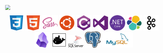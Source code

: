![](https://komarev.com/ghpvc/?username=MustafaSamedYeyin&color=blueviolet)
<div align="center">
  <img src="https://raw.githubusercontent.com/MustafaSamedYeyin/MustafaSamedYeyin/a1f83044e260e725fbc7972552b970de384e006f/css3-original.svg" width="50" title="css3">
  <img src="https://raw.githubusercontent.com/MustafaSamedYeyin/MustafaSamedYeyin/a1f83044e260e725fbc7972552b970de384e006f/html5-original.svg" width="50" title="html5">
  <img src="https://raw.githubusercontent.com/MustafaSamedYeyin/MustafaSamedYeyin/a1f83044e260e725fbc7972552b970de384e006f/sass-original.svg" width="50" title="sass">
  <img src="https://raw.githubusercontent.com/MustafaSamedYeyin/MustafaSamedYeyin/a1f83044e260e725fbc7972552b970de384e006f/ubuntu-plain.svg" width="50" title="ubuntu">
  <img src="https://raw.githubusercontent.com/MustafaSamedYeyin/MustafaSamedYeyin/464f1a2586078d8c9ceb69f53ae27f7ed540b0e8/csharp-original.svg" width="50" title="c-sharp">
  <img src="https://raw.githubusercontent.com/MustafaSamedYeyin/MustafaSamedYeyin/b20e028562f69d6dbc12f4781c424022eb71be24/visualstudio-plain.svg" width="50" title="visual studio">
  <img src="https://raw.githubusercontent.com/MustafaSamedYeyin/MustafaSamedYeyin/b20e028562f69d6dbc12f4781c424022eb71be24/dotnetcore-original.svg" width="50" title="dotnet">
  <img src="https://raw.githubusercontent.com/MustafaSamedYeyin/MustafaSamedYeyin/5131eab7906f3077dee3e4f4161ac3983a5a8941/elasticsearch.svg" width="50" title="ELK">
  <img src="https://raw.githubusercontent.com/MustafaSamedYeyin/MustafaSamedYeyin/5131eab7906f3077dee3e4f4161ac3983a5a8941/kafka.svg" width="50" title="Kafka">  
  <img src="https://raw.githubusercontent.com/MustafaSamedYeyin/MustafaSamedYeyin/refs/heads/main/2023_Obsidian_logo.svg.png" width="50" title="Obsidian">   
  <img src="https://raw.githubusercontent.com/MustafaSamedYeyin/MustafaSamedYeyin/a9b0b7a36a803ab949c1f22810cb65b6228bfbc4/docker.svg" width="50" title="Docker">  
  <img src="https://raw.githubusercontent.com/MustafaSamedYeyin/MustafaSamedYeyin/f42cd1a3b424fff4304d86a0707409bc03c889d4/MsSQL.svg" width="50" title="MsSQL">   
  <img src="https://raw.githubusercontent.com/MustafaSamedYeyin/MustafaSamedYeyin/f42cd1a3b424fff4304d86a0707409bc03c889d4/Postgresql.svg" width="50" title="PostgreSQL">  
  <img src="https://raw.githubusercontent.com/MustafaSamedYeyin/MustafaSamedYeyin/b9423ba8abc8e409571e03f4fcf1ab4585548524/mysql%20.svg" width="100" title="MySQL">  
  </div>
</div>


